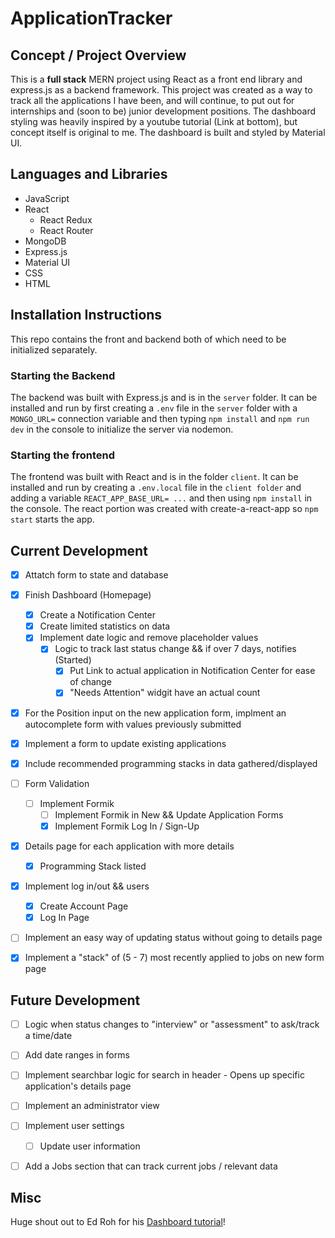 # ApplicationTracker

## Concept / Project Overview

This is a **full stack** MERN project using React as a front end library and express.js as a backend framework. This project was created as a way to track all the applications I have been, and will continue, to put out for internships and (soon to be) junior development positions. The dashboard styling was heavily inspired by a youtube tutorial (Link at bottom), but concept itself is original to me. The dashboard is built and styled by Material UI.

## Languages and Libraries

- JavaScript
- React
  - React Redux
  - React Router
- MongoDB
- Express.js
- Material UI
- CSS
- HTML

## Installation Instructions

This repo contains the front and backend both of which need to be initialized separately.

### Starting the Backend

The backend was built with Express.js and is in the `server` folder. It can be installed and run by first creating a `.env` file in the `server` folder with a `MONGO_URL=` connection variable and then typing `npm install` and `npm run dev` in the console to initialize the server via nodemon.

### Starting the frontend

The frontend was built with React and is in the folder `client`. It can be installed and run by creating a `.env.local` file in the `client folder` and adding a variable `REACT_APP_BASE_URL= ...` and then using `npm install` in the console. The react portion was created with create-a-react-app so `npm start` starts the app.

## Current Development

- [x] Attatch form to state and database
- [x] Finish Dashboard (Homepage)
  - [x] Create a Notification Center
  - [x] Create limited statistics on data
  - [x] Implement date logic and remove placeholder values
    - [x] Logic to track last status change && if over 7 days, notifies (Started)
      - [x] Put Link to actual application in Notification Center for ease of change
      - [x] "Needs Attention" widgit have an actual count
- [x] For the Position input on the new application form, implment an autocomplete form with values previously submitted
- [x] Implement a form to update existing applications
- [x] Include recommended programming stacks in data gathered/displayed
- [ ] Form Validation
  - [ ] Implement Formik
    - [ ] Implement Formik in New && Update Application Forms
    - [x] Implement Formik Log In / Sign-Up
- [x] Details page for each application with more details
  - [x] Programming Stack listed
- [x] Implement log in/out && users
  - [x] Create Account Page
  - [x] Log In Page
- [ ] Implement an easy way of updating status without going to details page
- [x] Implement a "stack" of (5 - 7) most recently applied to jobs on new form page


## Future Development

- [ ] Logic when status changes to "interview" or "assessment" to ask/track a time/date
- [ ] Add date ranges in forms
- [ ] Implement searchbar logic for search in header - Opens up specific application's details page
- [ ] Implement an administrator view
- [ ] Implement user settings
  - [ ] Update user information
- [ ] Add a Jobs section that can track current jobs / relevant data


## Misc

Huge shout out to Ed Roh for his [Dashboard tutorial](https://www.youtube.com/watch?v=0cPCMIuDk2I)!
